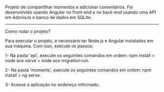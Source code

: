 Projeto de compartilhar momentos e adicionar comentários. Foi desenvolvido usando Angular no front-end e no back-end usando uma API em AdonisJs e banco de dados em SQLite.
____________________________________________________________________________________________________________________________________________________________________

Como rodar o projeto?

Para executar o projeto, é necessário ter Node.js e Angular instalados em sua máquina. Com isso, execute os passos:

1- Na pasta 'api', execute os seguintes comandos em ordem: npm install > node ace serve > node ace migration:run.

2- Na pasta 'moments', execute os seguintes comandos em ordem: npm install > ng serve.

3- Acesse a aplicação no endereço informado.


